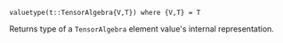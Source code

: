 ```
valuetype(t::TensorAlgebra{V,T}) where {V,T} = T
```

Returns type of a `TensorAlgebra` element value's internal representation.
